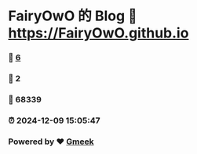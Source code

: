 # FairyOwO 的 Blog :link: https://FairyOwO.github.io 
### :page_facing_up: [6](https://FairyOwO.github.io/tag.html) 
### :speech_balloon: 2 
### :hibiscus: 68339 
### :alarm_clock: 2024-12-09 15:05:47 
### Powered by :heart: [Gmeek](https://github.com/Meekdai/Gmeek)
